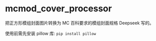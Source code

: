 # mcmod_cover_processor
把正方形模组封面图片转换为 MC 百科要求的模组封面规格
Deepseek 写的。

使用前需先安装 pillow 库:
````pip install pillow````
